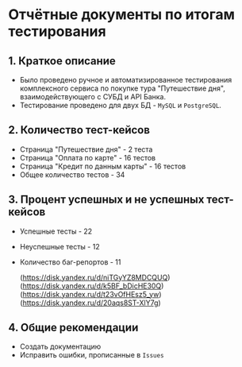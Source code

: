 # Отчётные документы по итогам тестирования

## 1. Краткое описание
* Было проведено ручное и автоматизированное тестирования комплексного сервиса по покупке тура "Путешествие дня", взаимодействующего с СУБД и API Банка.
* Тестирование проведено для двух БД - `MySQL` и `PostgreSQL`.

## 2. Количество тест-кейсов
* Страница "Путешествие дня" - 2 теста
* Страница "Оплата по карте" - 16 тестов
* Страница "Кредит по данным карты" - 16 тестов
* Общее количество тестов - 34

## 3. Процент успешных и не успешных тест-кейсов
* Успешные тесты - 22
* Неуспешные тесты - 12
* Количество баг-репортов - 11

  (https://disk.yandex.ru/d/niTGyYZ8MDCQUQ)
  (https://disk.yandex.ru/d/k5BF_bDicHE30Q)
  (https://disk.yandex.ru/d/t23vOfHEsz5_yw)
  (https://disk.yandex.ru/d/20aqs8ST-XlY7g)

## 4. Общие рекомендации
* Создать документацию
* Исправить ошибки, прописанные в `Issues`

